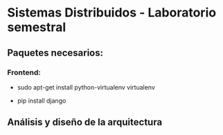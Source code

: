 # Sistemas Distribuidos - Laboratorio semestral


## Paquetes necesarios:

### Frontend:

- sudo apt-get install python-virtualenv virtualenv

- pip install django

## Análisis y diseño de la arquitectura
